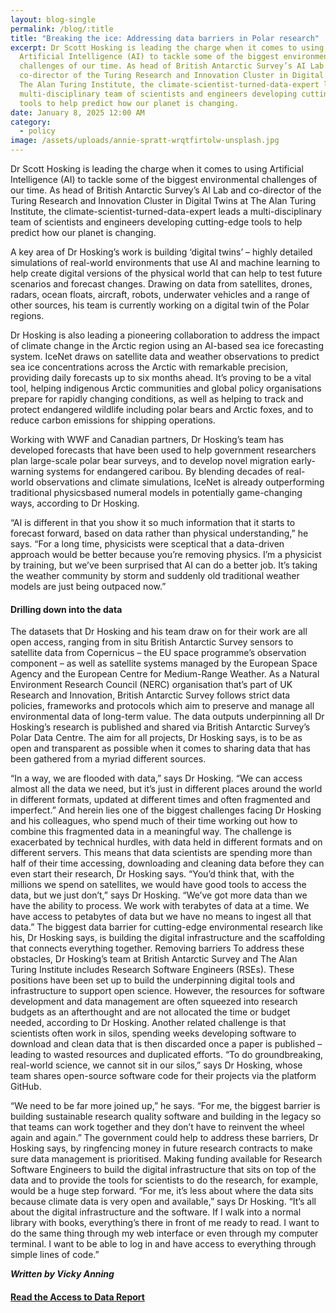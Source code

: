 ```yaml
---
layout: blog-single
permalink: /blog/:title
title: "Breaking the ice: Addressing data barriers in Polar research"
excerpt: Dr Scott Hosking is leading the charge when it comes to using
  Artificial Intelligence (AI) to tackle some of the biggest environmental
  challenges of our time. As head of British Antarctic Survey’s AI Lab and
  co-director of the Turing Research and Innovation Cluster in Digital Twins at
  The Alan Turing Institute, the climate-scientist-turned-data-expert leads a
  multi-disciplinary team of scientists and engineers developing cutting-edge
  tools to help predict how our planet is changing.
date: January 8, 2025 12:00 AM
category:
  - policy
image: /assets/uploads/annie-spratt-wrqtfirtolw-unsplash.jpg
---
```

Dr Scott Hosking is leading the charge when it comes to using Artificial Intelligence (AI) to tackle some of the biggest environmental challenges of our time. As head of British Antarctic Survey’s AI Lab and co-director of the Turing Research and Innovation Cluster in Digital Twins at The Alan Turing Institute, the climate-scientist-turned-data-expert leads a multi-disciplinary team of scientists and engineers developing cutting-edge tools to help predict how our planet is changing.

A key area of Dr Hosking’s work is building ‘digital twins’ – highly detailed simulations of real-world environments that use AI and machine learning to help create digital versions of the physical world that can help to test future scenarios and forecast changes. Drawing on data from satellites, drones, radars, ocean floats, aircraft, robots, underwater vehicles and a range of other sources, his team is currently working on a digital twin of the Polar regions.

Dr Hosking is also leading a pioneering collaboration to address the impact of climate change in the Arctic region using an AI-based sea ice forecasting system. IceNet draws on satellite data and weather observations to predict sea ice concentrations across the Arctic with remarkable precision, providing daily forecasts up to six months ahead.  It’s proving to be a vital tool, helping indigenous Arctic communities and global policy organisations prepare for rapidly changing conditions, as well as helping to track and protect endangered wildlife including polar bears and Arctic foxes, and to reduce carbon emissions for shipping operations.

Working with WWF and Canadian partners, Dr Hosking’s team has developed forecasts that have been used to help government researchers plan large-scale polar bear surveys, and to develop novel migration early-warning systems for endangered caribou. By blending decades of real-world observations and climate
simulations, IceNet is already outperforming traditional physicsbased numeral models in potentially game-changing ways, according to Dr Hosking. 

“AI is different in that you show it so much information that it starts to forecast forward, based on data rather than physical understanding,” he says. “For a long time, physicists were sceptical that a data-driven approach would be better because you’re removing physics. I’m a physicist by training, but we’ve been surprised that AI can do a better job. It’s taking the weather community by storm and suddenly old traditional weather models are just being outpaced now.”

#### Drilling down into the data

The datasets that Dr Hosking and his team draw on for their work are all open access, ranging from in situ British Antarctic Survey sensors to satellite data from Copernicus – the EU space programme’s observation component – as well as satellite systems managed by the European Space Agency and the European Centre for Medium-Range Weather. As a Natural Environment Research Council (NERC) organisation that’s part of UK Research and Innovation, British Antarctic Survey follows strict data policies, frameworks and protocols which aim to preserve and manage all environmental data of long-term value. The data outputs underpinning all Dr Hosking’s research is published and shared via British Antarctic Survey’s Polar Data Centre. The aim for all projects, Dr Hosking says, is to be as open and transparent as possible when it comes to sharing data that has been gathered from a myriad different sources. 

“In a way, we are flooded with data,” says Dr Hosking. “We can access almost all the data we need, but it’s just in different places around the world in different formats, updated at different times and often fragmented and imperfect.”
And herein lies one of the biggest challenges facing Dr Hosking and his colleagues, who spend much of their time working out how to combine this fragmented data in a meaningful way. The challenge is exacerbated by technical hurdles, with data held in different formats and on different servers. This means that data scientists are spending more than half of their time accessing, downloading and cleaning data before they can even start their research, Dr Hosking says.
“You’d think that, with the millions we spend on satellites, we would have good tools to access the data, but we just don’t,” says Dr Hosking. “We’ve got more data than we have the ability to process. We work with terabytes of data  at a time. We have access to petabytes  of data but we have no means to ingest all that data.”
The biggest data barrier for cutting-edge environmental research like his, Dr Hosking says, is building the digital infrastructure and the scaffolding that connects everything together.
Removing barriers
To address these obstacles, Dr Hosking’s team at British Antarctic Survey and The Alan Turing Institute includes Research Software Engineers (RSEs). These positions have been set up to build the underpinning digital tools and infrastructure to support open science. However, the resources for software development and data management are often squeezed into research budgets as an afterthought and are not allocated the time or budget needed, according to Dr Hosking.
Another related challenge is that scientists often work in silos, spending weeks developing software to download and clean data that is then discarded once a paper is published – leading to wasted resources and duplicated efforts.
“To do groundbreaking, real-world science, we cannot sit in our silos,” says Dr Hosking, whose team shares open-source software code for their projects via the platform GitHub. 

“We need to be far more joined up,” he says. “For me, the biggest barrier is building sustainable research quality software and building in the legacy so that teams can work together and they don’t have to reinvent the wheel again and again.” 
The government could help to address these barriers, Dr Hosking says, by ringfencing money in future research contracts to make sure data management is prioritised. Making funding available for Research Software Engineers to build the digital infrastructure that sits on top of the data and to provide the tools for scientists to do the research, for example, would be a huge step forward. 
“For me, it’s less about where the data sits because climate data is very open and available,” says Dr Hosking. “It’s all about the digital infrastructure and the software. If I walk into a normal library with books, everything’s there in front of me ready to read. I want to do the same thing through my web interface or even through my computer terminal. I want to be able to log in and have access to everything through simple lines of code.”

***W﻿ritten by Vicky Anning***

#### **[R﻿ead the Access to Data Report](https://ai.cam.ac.uk/assets/uploads/ai-cam-access-to-data-case-studies.pdf)**